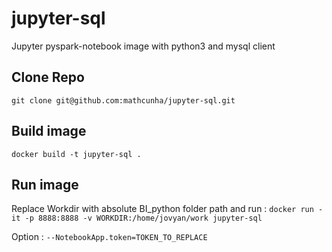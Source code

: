 # jupyter-sql
Jupyter pyspark-notebook image with python3 and mysql client

## Clone Repo
`git clone git@github.com:mathcunha/jupyter-sql.git`


## Build image
`docker build -t jupyter-sql .`


## Run image

Replace Workdir with absolute BI_python folder path and run :
`docker run -it -p 8888:8888 -v WORKDIR:/home/jovyan/work jupyter-sql`

Option : `--NotebookApp.token=TOKEN_TO_REPLACE`
